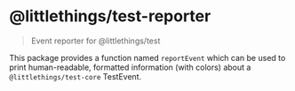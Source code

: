 # @littlethings/test-reporter

> Event reporter for @littlethings/test

This package provides a function named `reportEvent` which can be used to print human-readable, formatted information (with colors) about a `@littlethings/test-core` TestEvent.
